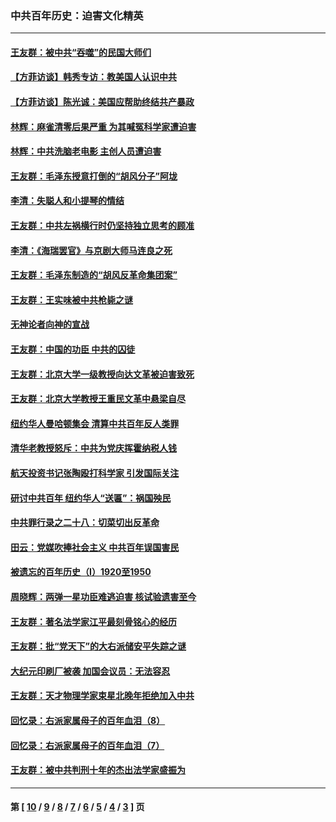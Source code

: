 ### 中共百年历史：迫害文化精英
---
#### [王友群：被中共“吞噬”的民国大师们](../../pages/nf1176111/n13942620.md?03260430) 
#### [【方菲访谈】韩秀专访：教美国人认识中共](../../pages/nf1176111/n13821310.md?03260430) 
#### [【方菲访谈】陈光诚：美国应帮助终结共产暴政](../../pages/nf1176111/n13759521.md?03260430) 
#### [林辉：麻雀清零后果严重 为其喊冤科学家遭迫害](../../pages/nf1176111/n13746900.md?03260430) 
#### [林辉：中共洗脑老电影 主创人员遭迫害](../../pages/nf1176111/n13699437.md?03260430) 
#### [王友群：毛泽东授意打倒的“胡风分子”阿垅](../../pages/nf1176111/n13592541.md?03260430) 
#### [李清：失聪人和小提琴的情结](../../pages/nf1176111/n13459280.md?03260430) 
#### [王友群：中共左祸横行时仍坚持独立思考的顾准](../../pages/nf1176111/n13444722.md?03260430) 
#### [李清：《海瑞罢官》与京剧大师马连良之死](../../pages/nf1176111/n13412316.md?03260430) 
#### [王友群：毛泽东制造的“胡风反革命集团案”](../../pages/nf1176111/n13324909.md?03260430) 
#### [王友群：王实味被中共枪毙之谜](../../pages/nf1176111/n13307502.md?03260430) 
#### [无神论者向神的宣战](../../pages/nf1176111/n13281535.md?03260430) 
#### [王友群：中国的功臣 中共的囚徒](../../pages/nf1176111/n13291790.md?03260430) 
#### [王友群：北京大学一级教授向达文革被迫害致死](../../pages/nf1176111/n13150966.md?03260430) 
#### [王友群：北京大学教授王重民文革中悬梁自尽](../../pages/nf1176111/n13084645.md?03260430) 
#### [纽约华人曼哈顿集会 清算中共百年反人类罪](../../pages/nf1176111/n13084157.md?03260430) 
#### [清华老教授怒斥：中共为党庆挥霍纳税人钱](../../pages/nf1176111/n13071430.md?03260430) 
#### [航天投资书记张陶殴打科学家 引发国际关注](../../pages/nf1176111/n13069132.md?03260430) 
#### [研讨中共百年 纽约华人“送匾”：祸国殃民](../../pages/nf1176111/n13057367.md?03260430) 
#### [中共罪行录之二十八：切菜切出反革命](../../pages/nf1176111/n13030600.md?03260430) 
#### [田云：党媒吹捧社会主义 中共百年误国害民](../../pages/nf1176111/n13006682.md?03260430) 
#### [被遗忘的百年历史（I）1920至1950](../../pages/nf1176111/n12986411.md?03260430) 
#### [周晓辉：两弹一星功臣难逃迫害 核试验遗害至今](../../pages/nf1176111/n12974997.md?03260430) 
#### [王友群：著名法学家江平最刻骨铭心的经历](../../pages/nf1176111/n12970787.md?03260430) 
#### [王友群：批“党天下”的大右派储安平失踪之谜](../../pages/nf1176111/n12954229.md?03260430) 
#### [大纪元印刷厂被袭 加国会议员：无法容忍](../../pages/nf1176111/n12883028.md?03260430) 
#### [王友群：天才物理学家束星北晚年拒绝加入中共](../../pages/nf1176111/n12792913.md?03260430) 
#### [回忆录：右派家属母子的百年血泪（8）](../../pages/nf1176111/n12706196.md?03260430) 
#### [回忆录：右派家属母子的百年血泪（7）](../../pages/nf1176111/n12706191.md?03260430) 
#### [王友群：被中共判刑十年的杰出法学家盛振为](../../pages/nf1176111/n12706141.md?03260430) 

---
#### 第 [ [10](./10.md?03260430) / [9](./9.md?03260430) / [8](./8.md?03260430) / [7](./7.md?03260430) / [6](./6.md?03260430) / [5](./5.md?03260430) / [4](./4.md?03260430) / [3](./3.md?03260430) ] 页
